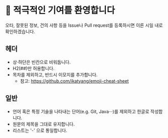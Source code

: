 
# :tada: 적극적인 기여를 환영합니다

오타, 잘못된 정보, 건의 사항 등을 Issue나 Pull request를 등록하시면 이른 시일 내로 확인하겠습니다. 

## 헤더

- 상·하단은 빈칸으로 비워둡니다.
- H2(##)만 허용합니다.
- 목차를 제외하고, 반드시 이모지를 추가합니다. 
    - 참고: https://github.com/ikatyang/emoji-cheat-sheet

## 일반

- 언어 혹은 특정 기술을 나타내는 단어(e.g. Git, Java···)를 제외하고 한글로 작성합니다.
- 원문의 제목을 그대로 유지합니다.
- 리스트는 '-' 으로 통일합니다. 
